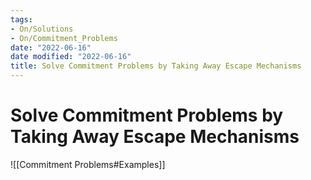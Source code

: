 ```yaml
---
tags:
- On/Solutions
- On/Commitment_Problems
date: "2022-06-16"
date modified: "2022-06-16"
title: Solve Commitment Problems by Taking Away Escape Mechanisms
---
```


# Solve Commitment Problems by Taking Away Escape Mechanisms
![[Commitment Problems#Examples]]
